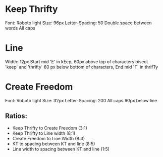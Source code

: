 # Keep Thrifty

Font: Roboto light
Size: 96px
Letter-Spacing: 50
Double space between words
All caps

# Line
Width: 12px
Start mid 'E' in kEep, 60px above top of characters
bisect 'keep' and 'thrifty'
60 px below bottom of characters, End mid 'T' in thrifTy

# Create Freedom

Font: Roboto light
Size: 32px
Letter-Spacing: 200
All caps
60px below line

## Ratios:

- Keep Thrifty to Create Freedom (3:1)
- Keep Thrifty to Line width (8:1)
- Create Freedom to Line Width (8:3)
- KT to spacing between KT and line (8:5)
- Line width to spacing between KT and line (1:5)
